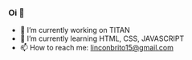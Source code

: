### Oi 👋




- 🔭 I’m currently working on TITAN
- 🌱 I’m currently learning HTML, CSS, JAVASCRIPT
- 📫 How to reach me: linconbrito15@gmail.com

